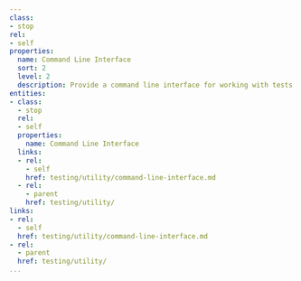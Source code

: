 ```yaml
---
class:
- stop
rel:
- self
properties:
  name: Command Line Interface
  sort: 2
  level: 2
  description: Provide a command line interface for working with tests.
entities:
- class:
  - stop
  rel:
  - self
  properties:
    name: Command Line Interface
  links:
  - rel:
    - self
    href: testing/utility/command-line-interface.md
  - rel:
    - parent
    href: testing/utility/
links:
- rel:
  - self
  href: testing/utility/command-line-interface.md
- rel:
  - parent
  href: testing/utility/
...
```

